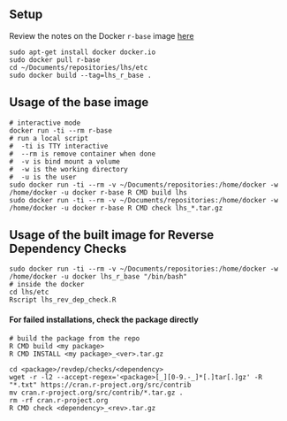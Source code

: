 ## Setup

Review the notes on the Docker `r-base` image [here](https://hub.docker.com/_/r-base)

```
sudo apt-get install docker docker.io
sudo docker pull r-base
cd ~/Documents/repositories/lhs/etc
sudo docker build --tag=lhs_r_base .
```

## Usage of the base image

```
# interactive mode
docker run -ti --rm r-base
# run a local script
#  -ti is TTY interactive
#  --rm is remove container when done
#  -v is bind mount a volume
#  -w is the working directory
#  -u is the user
sudo docker run -ti --rm -v ~/Documents/repositories:/home/docker -w /home/docker -u docker r-base R CMD build lhs
sudo docker run -ti --rm -v ~/Documents/repositories:/home/docker -w /home/docker -u docker r-base R CMD check lhs_*.tar.gz
```

## Usage of the built image for Reverse Dependency Checks

```
sudo docker run -ti --rm -v ~/Documents/repositories:/home/docker -w /home/docker -u docker lhs_r_base "/bin/bash"
# inside the docker
cd lhs/etc
Rscript lhs_rev_dep_check.R
```

#### For failed installations, check the package directly

```
# build the package from the repo
R CMD build <my package>
R CMD INSTALL <my package>_<ver>.tar.gz

cd <package>/revdep/checks/<dependency>
wget -r -l2 --accept-regex='<package>[_][0-9.-_]*[.]tar[.]gz' -R "*.txt" https://cran.r-project.org/src/contrib
mv cran.r-project.org/src/contrib/*.tar.gz .
rm -rf cran.r-project.org
R CMD check <dependency>_<rev>.tar.gz
```
